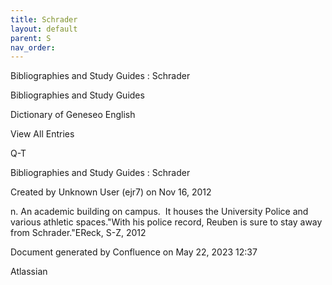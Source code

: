 ```yaml
---
title: Schrader
layout: default
parent: S
nav_order:
---
```


Bibliographies and Study Guides : Schrader

Bibliographies and Study Guides

Dictionary of Geneseo English

View All Entries

Q-T

Bibliographies and Study Guides : Schrader

Created by  Unknown User (ejr7) on Nov 16, 2012

n. An academic building on campus.  It houses the University Police and various athletic spaces.&quot;With his police record, Reuben is sure to stay away from Schrader.&quot;EReck, S-Z, 2012

Document generated by Confluence on May 22, 2023 12:37

Atlassian
